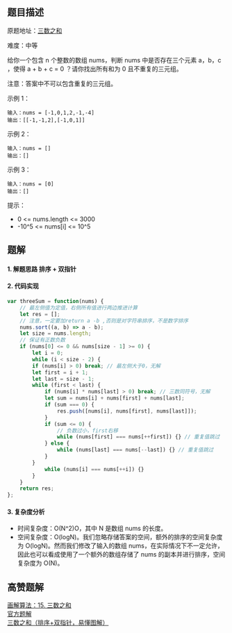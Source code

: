 ## 题目描述

原题地址：[三数之和](https://leetcode-cn.com/problems/3sum/)

难度：中等

给你一个包含 n 个整数的数组 nums，判断 nums 中是否存在三个元素 a，b，c ，使得 a + b + c = 0 ？请你找出所有和为 0 且不重复的三元组。

注意：答案中不可以包含重复的三元组。

示例 1：
```
输入：nums = [-1,0,1,2,-1,-4]
输出：[[-1,-1,2],[-1,0,1]]
```
示例 2：
```
输入：nums = []
输出：[]
```
示例 3：
```
输入：nums = [0]
输出：[]
```

提示：
- 0 <= nums.length <= 3000
- -10^5 <= nums[i] <= 10^5

## 题解
#### 1. 解题思路 排序 + 双指针

#### 2. 代码实现
```js
var threeSum = function(nums) {
    // 最左侧值为定值，右侧所有值进行两边推进计算
    let res = [];
    // 注意，一定要加return a -b ,否则是对字符串排序，不是数字排序
    nums.sort((a, b) => a - b);
    let size = nums.length;
    // 保证有正数负数
    if (nums[0] <= 0 && nums[size - 1] >= 0) {
        let i = 0;
        while (i < size - 2) {
        if (nums[i] > 0) break; // 最左侧大于0，无解
        let first = i + 1;
        let last = size - 1;
        while (first < last) {
            if (nums[i] * nums[last] > 0) break; // 三数同符号，无解
            let sum = nums[i] + nums[first] + nums[last];
            if (sum === 0) {
                res.push([nums[i], nums[first], nums[last]]);
            }
            if (sum <= 0) {
                // 负数过小，first右移
                while (nums[first] === nums[++first]) {} // 重复值跳过
            } else {
                while (nums[last] === nums[--last]) {} // 重复值跳过
            }
        }
            while (nums[i] === nums[++i]) {}
        }
    }
    return res;
};
```

#### 3. 复杂度分析
- 时间复杂度：O(N^2)O，其中 N 是数组 nums 的长度。
- 空间复杂度：O(logN)。我们忽略存储答案的空间，额外的排序的空间复杂度为 O(logN)。然而我们修改了输入的数组 nums，在实际情况下不一定允许，因此也可以看成使用了一个额外的数组存储了 nums 的副本并进行排序，空间复杂度为 O(N)。


## 高赞题解
[画解算法：15. 三数之和](https://leetcode-cn.com/problems/3sum/solution/hua-jie-suan-fa-15-san-shu-zhi-he-by-guanpengchn/)  
[官方题解](https://leetcode-cn.com/problems/3sum/solution/san-shu-zhi-he-by-leetcode-solution/)  
[三数之和（排序+双指针，易懂图解）](https://leetcode-cn.com/problems/3sum/solution/3sumpai-xu-shuang-zhi-zhen-yi-dong-by-jyd/)  


